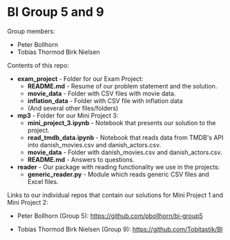 # BI Group 5 and 9

Group members:
- Peter Bollhorn
- Tobias Thormod Birk Nielsen

Contents of this repo:
- **exam_project** - Folder for our Exam Project:
  - **README.md** - Resume of our problem statement and the solution.
  - **movie_data** - Folder with CSV files with movie data.
  - **inflation_data** - Folder with CSV file with inflation data
  - (And several other files/folders)
- **mp3** - Folder for our Mini Project 3:
  - **mini_project_3.ipynb** - Notebook that presents our solution to the project.
  - **read_tmdb_data.ipynb** - Notebook that reads data from TMDB's API into danish_movies.csv and danish_actors.csv.
  - **movie_data** - Folder with danish_movies.csv and danish_actors.csv.
  - **README.md** - Answers to questions.
- **reader** - Our package with reading functionality we use in the projects:
  - **generic_reader.py** - Module which reads generic CSV files and Excel files.



Links to our individual repos that contain our solutions for Mini Project 1 and Mini Project 2:

- Peter Bollhorn (Group 5): https://github.com/pbollhorn/bi-group5

- Tobias Thormod Birk Nielsen (Group 9): https://github.com/Tobitastik/BI

